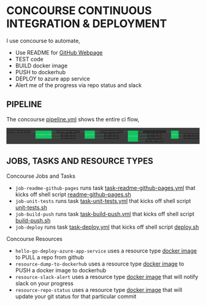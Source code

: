 # CONCOURSE CONTINUOUS INTEGRATION & DEPLOYMENT

I use concourse to automate,

* Use README for
  [GitHub Webpage](https://jeffdecola.github.io/hello-go-deploy-azure-app-service/)
* TEST code
* BUILD docker image
* PUSH to dockerhub
* DEPLOY to azure app service
* Alert me of the progress via repo status and slack

## PIPELINE

The concourse
[pipeline.yml](https://github.com/JeffDeCola/hello-go-deploy-azure-app-service/blob/master/ci/pipeline.yml)
shows the entire ci flow,

![IMAGE - hello-go-deploy-azure-app-service concourse ci pipeline - IMAGE](docs/pics/hello-go-deploy-azure-app-service-pipeline.jpg)

## JOBS, TASKS AND RESOURCE TYPES

Concourse Jobs and Tasks

* `job-readme-github-pages` runs task
  [task-readme-github-pages.yml](https://github.com/JeffDeCola/hello-go-deploy-azure-app-service/blob/master/ci/tasks/task-readme-github-pages.yml)
  that kicks off shell script
  [readme-github-pages.sh](https://github.com/JeffDeCola/hello-go-deploy-azure-app-service/blob/master/ci/scripts/readme-github-pages.sh)
* `job-unit-tests` runs task
  [task-unit-tests.yml](https://github.com/JeffDeCola/hello-go-deploy-azure-app-service/blob/master/ci/tasks/task-unit-tests.yml)
  that kicks off shell script
  [unit-tests.sh](https://github.com/JeffDeCola/hello-go-deploy-azure-app-service/tree/master/ci/scripts/unit-tests.sh)
* `job-build-push` runs task
  [task-build-push.yml](https://github.com/JeffDeCola/hello-go-deploy-azure-app-service/blob/master/ci/tasks/task-build-push.yml)
  that kicks off shell script
  [build-push.sh](https://github.com/JeffDeCola/hello-go-deploy-azure-app-service/tree/master/ci/scripts/build-push.sh)
* `job-deploy` runs task
  [task-deploy.yml](https://github.com/JeffDeCola/hello-go-deploy-azure-app-service/blob/master/ci/tasks/task-deploy.yml)
  that kicks off shell script
  [deploy.sh](https://github.com/JeffDeCola/hello-go-deploy-azure-app-service/tree/master/ci/scripts/deploy.sh)

Concourse Resources

* `hello-go-deploy-azure-app-service` uses a resource type
  [docker image](https://hub.docker.com/r/concourse/git-resource/)
  to PULL a repo from github
* `resource-dump-to-dockerhub` uses a resource type
  [docker image](https://hub.docker.com/r/concourse/docker-image-resource/)
  to PUSH a docker image to dockerhub
* `resource-slack-alert` uses a resource type
  [docker image](https://hub.docker.com/r/cfcommunity/slack-notification-resource)
  that will notify slack on your progress
* `resource-repo-status` uses a resource type
  [docker image](https://hub.docker.com/r/jeffdecola/github-status-resource-clone)
  that will update your git status for that particular commit
